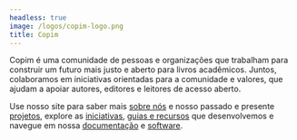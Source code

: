 ```yaml
---
headless: true
image: /logos/copim-logo.png
title: Copim
---
```


Copim é uma comunidade de pessoas e organizações que trabalham para construir um futuro mais justo e aberto para livros acadêmicos. Juntos, colaboramos em iniciativas orientadas para a comunidade e valores, que ajudam a apoiar autores, editores e leitores de acesso aberto.

Use nosso site para saber mais <a href="/#about-us" class="highlight-About">sobre nós</a> e nosso passado e presente <a href="/#projects" class="highlight-Projects">projetos</a>, explore as <a href="/#initiatives" class="highlight-Initiatives">iniciativas</a>, <a href="/#resources" class="highlight-Resources">guias e recursos</a> que desenvolvemos e navegue em nossa <a href="/#documentation" class="highlight-Documentation">documentação</a> e <a href="/#software" class="highlight-Software">software</a>.